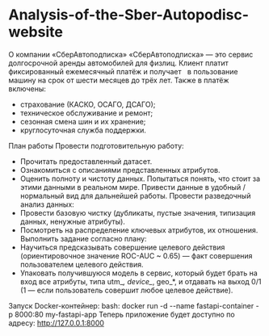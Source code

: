 # Analysis-of-the-Sber-Autopodisc-website

О компании «СберАвтоподписка» 
«СберАвтоподписка» — это сервис долгосрочной аренды автомобилей для
физлиц.
Клиент платит фиксированный ежемесячный платёж и получает  
в пользование машину на срок от шести месяцев до трёх лет. Также в платёж
включены:
 - страхование (КАСКО, ОСАГО, ДСАГО);
 - техническое обслуживание и ремонт;
 - сезонная смена шин и их хранение;
 - круглосуточная служба поддержки.

План работы
Провести подготовительную работу:
 - Прочитать предоставленный датасет.
 - Ознакомиться с описаниями представленных атрибутов.
 - Оценить полноту и чистоту данных. Попытаться понять, что стоит за этими данными в реальном мире. Привести данные в удобный / нормальный вид для дальнейшей работы.
Провести разведочный анализ данных:
 - Провести базовую чистку (дубликаты, пустые значения, типизация данных, ненужные атрибуты).
 - Посмотреть на распределение ключевых атрибутов, их отношения.
Выполнить задание согласно плану:
 - Научиться предсказывать совершение целевого действия (ориентировочное значение ROC-AUC ~ 0.65) — факт совершения пользователем целевого действия.
 - Упаковать получившуюся модель в сервис, который будет брать на вход все атрибуты, типа utm_*, device_*, geo_*, и отдавать на выход 0/1 (1 — если пользователь совершит любое целевое действие).

Запуск Docker-контейнер:
bash: docker run -d --name fastapi-container -p 8000:80 my-fastapi-app
Теперь приложение будет доступно по адресу: http://127.0.0.1:8000
